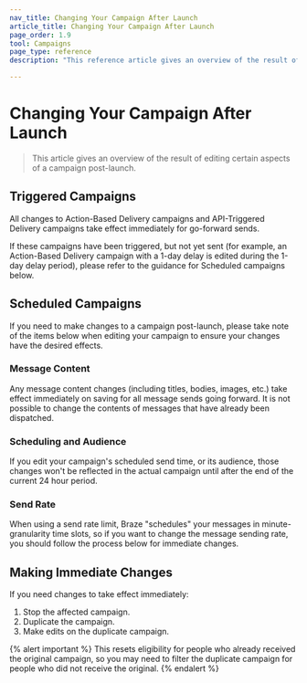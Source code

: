 ```yaml
---
nav_title: Changing Your Campaign After Launch
article_title: Changing Your Campaign After Launch
page_order: 1.9
tool: Campaigns
page_type: reference
description: "This reference article gives an overview of the result of editing certain aspects of a campaign post-launch."

---
```


# Changing Your Campaign After Launch

> This article gives an overview of the result of editing certain aspects of a campaign post-launch.

## Triggered Campaigns

All changes to Action-Based Delivery campaigns and API-Triggered Delivery campaigns take effect immediately for go-forward sends.

If these campaigns have been triggered, but not yet sent (for example, an Action-Based Delivery campaign with a 1-day delay is edited during the 1-day delay period), please refer to the guidance for Scheduled campaigns below.

## Scheduled Campaigns

If you need to make changes to a campaign post-launch, please take note of the items below when editing your campaign to ensure your changes have the desired effects.

### Message Content

Any message content changes (including titles, bodies, images, etc.) take effect immediately on saving for all message sends going forward. It is not possible to change the contents of messages that have already been dispatched.

### Scheduling and Audience

If you edit your campaign's scheduled send time, or its audience, those changes won't be reflected in the actual campaign until after the end of the current 24 hour period.

### Send Rate

When using a send rate limit, Braze "schedules" your messages in minute-granularity time slots, so if you want to change the message sending rate, you should follow the process below for immediate changes.

## Making Immediate Changes

If you need changes to take effect immediately:

1. Stop the affected campaign.
2. Duplicate the campaign.
3. Make edits on the duplicate campaign.

{% alert important %}
This resets eligibility for people who already received the original campaign, so you may need to filter the duplicate campaign for people who did not receive the original.
{% endalert %}
